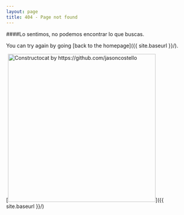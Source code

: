 ```yaml
---
layout: page
title: 404 - Page not found
---
```

####Lo sentimos, no podemos encontrar lo que buscas.

 You can try again by going [back to the homepage]({{ site.baseurl }}/).

[<img src="{{ site.baseurl }}/images/404.jpg" alt="Constructocat by https://github.com/jasoncostello" style="width: 400px;"/>]({{ site.baseurl }}/)
